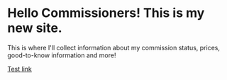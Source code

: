 <h1> Hello Commissioners! This is my new site.</h1>

<p1> This is where I'll collect information about my commission status, prices, good-to-know information and more! </p1>

[Test link](https://pages.github.com/)
